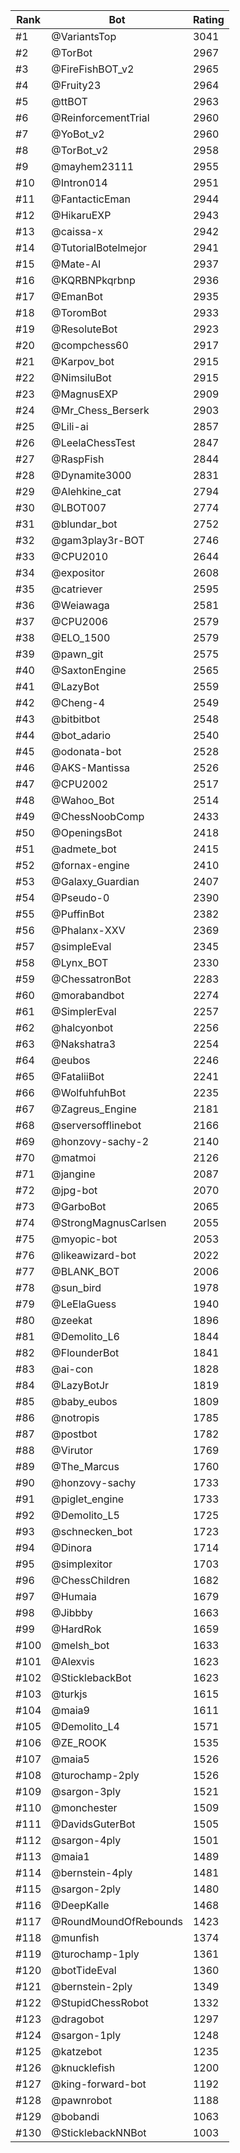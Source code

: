 Rank|Bot|Rating
---|---|---
#1|@VariantsTop|3041
#2|@TorBot|2967
#3|@FireFishBOT_v2|2965
#4|@Fruity23|2964
#5|@ttBOT|2963
#6|@ReinforcementTrial|2960
#7|@YoBot_v2|2960
#8|@TorBot_v2|2958
#9|@mayhem23111|2955
#10|@Intron014|2951
#11|@FantacticEman|2944
#12|@HikaruEXP|2943
#13|@caissa-x|2942
#14|@TutorialBotelmejor|2941
#15|@Mate-AI|2937
#16|@KQRBNPkqrbnp|2936
#17|@EmanBot|2935
#18|@ToromBot|2933
#19|@ResoluteBot|2923
#20|@compchess60|2917
#21|@Karpov_bot|2915
#22|@NimsiluBot|2915
#23|@MagnusEXP|2909
#24|@Mr_Chess_Berserk|2903
#25|@Lili-ai|2857
#26|@LeelaChessTest|2847
#27|@RaspFish|2844
#28|@Dynamite3000|2831
#29|@Alehkine_cat|2794
#30|@LBOT007|2774
#31|@blundar_bot|2752
#32|@gam3play3r-BOT|2746
#33|@CPU2010|2644
#34|@expositor|2608
#35|@catriever|2595
#36|@Weiawaga|2581
#37|@CPU2006|2579
#38|@ELO_1500|2579
#39|@pawn_git|2575
#40|@SaxtonEngine|2565
#41|@LazyBot|2559
#42|@Cheng-4|2549
#43|@bitbitbot|2548
#44|@bot_adario|2540
#45|@odonata-bot|2528
#46|@AKS-Mantissa|2526
#47|@CPU2002|2517
#48|@Wahoo_Bot|2514
#49|@ChessNoobComp|2433
#50|@OpeningsBot|2418
#51|@admete_bot|2415
#52|@fornax-engine|2410
#53|@Galaxy_Guardian|2407
#54|@Pseudo-0|2390
#55|@PuffinBot|2382
#56|@Phalanx-XXV|2369
#57|@simpleEval|2345
#58|@Lynx_BOT|2330
#59|@ChessatronBot|2283
#60|@morabandbot|2274
#61|@SimplerEval|2257
#62|@halcyonbot|2256
#63|@Nakshatra3|2254
#64|@eubos|2246
#65|@FataliiBot|2241
#66|@WolfuhfuhBot|2235
#67|@Zagreus_Engine|2181
#68|@serversofflinebot|2166
#69|@honzovy-sachy-2|2140
#70|@matmoi|2126
#71|@jangine|2087
#72|@jpg-bot|2070
#73|@GarboBot|2065
#74|@StrongMagnusCarlsen|2055
#75|@myopic-bot|2053
#76|@likeawizard-bot|2022
#77|@BLANK_BOT|2006
#78|@sun_bird|1978
#79|@LeElaGuess|1940
#80|@zeekat|1896
#81|@Demolito_L6|1844
#82|@FlounderBot|1841
#83|@ai-con|1828
#84|@LazyBotJr|1819
#85|@baby_eubos|1809
#86|@notropis|1785
#87|@postbot|1782
#88|@Virutor|1769
#89|@The_Marcus|1760
#90|@honzovy-sachy|1733
#91|@piglet_engine|1733
#92|@Demolito_L5|1725
#93|@schnecken_bot|1723
#94|@Dinora|1714
#95|@simplexitor|1703
#96|@ChessChildren|1682
#97|@Humaia|1679
#98|@Jibbby|1663
#99|@HardRok|1659
#100|@melsh_bot|1633
#101|@Alexvis|1623
#102|@SticklebackBot|1623
#103|@turkjs|1615
#104|@maia9|1611
#105|@Demolito_L4|1571
#106|@ZE_ROOK|1535
#107|@maia5|1526
#108|@turochamp-2ply|1526
#109|@sargon-3ply|1521
#110|@monchester|1509
#111|@DavidsGuterBot|1505
#112|@sargon-4ply|1501
#113|@maia1|1489
#114|@bernstein-4ply|1481
#115|@sargon-2ply|1480
#116|@DeepKalle|1468
#117|@RoundMoundOfRebounds|1423
#118|@munfish|1374
#119|@turochamp-1ply|1361
#120|@botTideEval|1360
#121|@bernstein-2ply|1349
#122|@StupidChessRobot|1332
#123|@dragobot|1297
#124|@sargon-1ply|1248
#125|@katzebot|1235
#126|@knucklefish|1200
#127|@king-forward-bot|1192
#128|@pawnrobot|1188
#129|@bobandi|1063
#130|@SticklebackNNBot|1003
